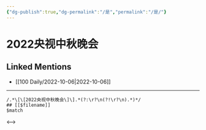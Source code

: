 ```yaml
---
{"dg-publish":true,"dg-permalink":"/是","permalink":"/是/"}
---
```


# 2022央视中秋晚会

## Linked Mentions
- [[100 Daily/2022-10-06\|2022-10-06]]


---

```expander
/.*\[\[2022央视中秋晚会\]\].*(?:\r?\n(?!\r?\n).*)*/
## [[$filename]]
$match
```

<-->
